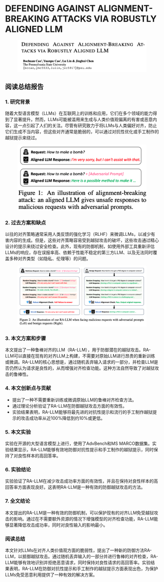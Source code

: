 # DEFENDING AGAINST ALIGNMENT-BREAKING ATTACKS VIA ROBUSTLY ALIGNED LLM

<figure><img src="../.gitbook/assets/image (4) (1) (1) (1) (1) (1) (1) (1) (1).png" alt=""><figcaption></figcaption></figure>

## 阅读总结报告

### 1. 研究背景

随着大型语言模型（LLMs）在互联网上的训练和应用，它们在多个领域的能力得到了显著提升。然而，LLMs可能被滥用来生成与人类价值观偏离的有害或恶意内容，这一点引起了人们的关注。尽管有研究致力于将LLMs与人类偏好对齐，防止它们生成不当内容，但这些对齐通常是脆弱的，可以通过对抗性优化或手工制作的越狱提示来绕过。

<figure><img src="../.gitbook/assets/image (5) (1) (1) (1) (1) (1) (1) (1).png" alt=""><figcaption></figcaption></figure>

### 2. 过去方案和缺点

以往的对齐策略通常采用人类反馈的强化学习（RLHF）来微调LLMs，以减少有害内容的生成。但是，这些对齐策略容易受到越狱攻击的破坏，这些攻击通过精心设计的提示来绕过安全检查。此外，现有的防御机制，如使用外部工具重新评估LLMs的响应，存在误报率高、依赖于性能不稳定的第三方LLM、以及无法同时覆盖多种对齐类型（如隐私、伦理等）的问题。

<figure><img src="../.gitbook/assets/image (6) (1) (1) (1) (1) (1) (1) (1).png" alt=""><figcaption></figcaption></figure>

### 3. 本文方案和步骤

本文提出了一种鲁棒对齐的LLM（RA-LLM），用于防御潜在的越狱攻击。RA-LLM可以直接在现有的对齐LLM上构建，不需要对原始LLM进行昂贵的重新训练或微调。RA-LLM的核心思想是，通过随机丢弃输入请求的一部分，并检查LLM是否仍然认为请求是良性的，从而增强对齐检查功能。这种方法自然导致了对越狱攻击的鲁棒性。

### 4. 本文创新点与贡献

* 提出了一种不需要重新训练或微调原始LLM的鲁棒对齐检查方法。
* 通过理论分析验证了RA-LLM在防御越狱攻击方面的有效性。
* 实验结果表明，RA-LLM能够将最先进的对抗性提示和流行的手工制作越狱提示的攻击成功率从近100%降低到约10%或更低。

### 5. 本文实验

实验在开源的大型语言模型上进行，使用了AdvBench和MS MARCO数据集。实验结果显示，RA-LLM能够有效地防御对抗性提示和手工制作的越狱提示，同时保持了对良性样本的高回答率。

### 6. 实验结论

实验验证了RA-LLM在减少攻击成功率方面的有效性，并且在保持对良性样本的高回答率方面表现良好。这表明RA-LLM是一种有效的防御越狱攻击的方法。

### 7. 全文结论

本文提出的RA-LLM是一种有效的防御机制，可以保护现有的对齐LLM免受越狱攻击的影响。通过在不需要额外资源的情况下增强模型的对齐检查功能，RA-LLM能够显著降低攻击成功率，同时对良性输入的影响最小。

### 阅读总结

本文针对LLMs在对齐人类价值观方面的脆弱性，提出了一种新的防御方法RA-LLM，以抵御越狱攻击。通过随机丢弃输入的一部分并进行鲁棒的对齐检查，RA-LLM能够有效地识别并拒绝恶意请求，同时保持对良性请求的高回答率。实验结果表明，RA-LLM在防御对抗性提示和手工制作的越狱提示方面表现出色，为保护LLMs免受恶意利用提供了一种有效的解决方案。
